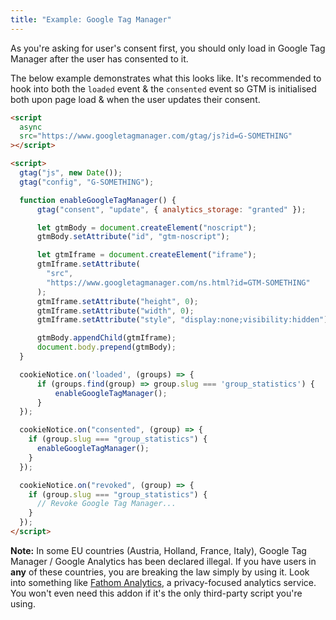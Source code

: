 ```yaml
---
title: "Example: Google Tag Manager"
---
```


As you're asking for user's consent first, you should only load in Google Tag Manager after the user has consented to it.

The below example demonstrates what this looks like. It's recommended to hook into both the `loaded` event & the `consented` event so GTM is initialised both upon page load & when the user updates their consent.

```html
<script
  async
  src="https://www.googletagmanager.com/gtag/js?id=G-SOMETHING"
></script>

<script>
  gtag("js", new Date());
  gtag("config", "G-SOMETHING");

  function enableGoogleTagManager() {
      gtag("consent", "update", { analytics_storage: "granted" });

      let gtmBody = document.createElement("noscript");
      gtmBody.setAttribute("id", "gtm-noscript");

      let gtmIframe = document.createElement("iframe");
      gtmIframe.setAttribute(
        "src",
        "https://www.googletagmanager.com/ns.html?id=GTM-SOMETHING"
      );
      gtmIframe.setAttribute("height", 0);
      gtmIframe.setAttribute("width", 0);
      gtmIframe.setAttribute("style", "display:none;visibility:hidden");

      gtmBody.appendChild(gtmIframe);
      document.body.prepend(gtmBody);
  }

  cookieNotice.on('loaded', (groups) => {
      if (groups.find(group) => group.slug === 'group_statistics') {
          enableGoogleTagManager();
      }
  });

  cookieNotice.on("consented", (group) => {
    if (group.slug === "group_statistics") {
      enableGoogleTagManager();
    }
  });

  cookieNotice.on("revoked", (group) => {
    if (group.slug === "group_statistics") {
      // Revoke Google Tag Manager...
    }
  });
</script>
```

**Note:** In some EU countries (Austria, Holland, France, Italy), Google Tag Manager / Google Analytics has been declared illegal. If you have users in **any** of these countries, you are breaking the law simply by using it. Look into something like [Fathom Analytics](https://usefathom.com/ref/ZBERDK), a privacy-focused analytics service. You won't even need this addon if it's the only third-party script you're using.
